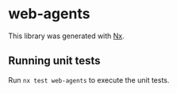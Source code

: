 # web-agents

This library was generated with [Nx](https://nx.dev).

## Running unit tests

Run `nx test web-agents` to execute the unit tests.
